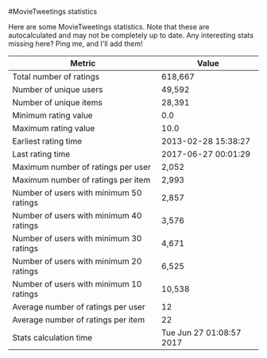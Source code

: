 #MovieTweetings statistics

Here are some MovieTweetings statistics. Note that these are autocalculated and may not be completely up to date. Any interesting stats missing here? Ping me, and I'll add them!

Metric | Value
--- | ---
Total number of ratings                 | 618,667
Number of unique users                  | 49,592
Number of unique items                  | 28,391
Minimum rating value                    | 0.0
Maximum rating value                    | 10.0
Earliest rating time                    | 2013-02-28 15:38:27
Last rating time                        | 2017-06-27 00:01:29
Maximum number of ratings per user      | 2,052
Maximum number of ratings per item      | 2,993
Number of users with minimum 50 ratings | 2,857
Number of users with minimum 40 ratings | 3,576
Number of users with minimum 30 ratings | 4,671
Number of users with minimum 20 ratings | 6,525
Number of users with minimum 10 ratings | 10,538
Average number of ratings per user      | 12
Average number of ratings per item      | 22
Stats calculation time                  | Tue Jun 27 01:08:57 2017

